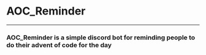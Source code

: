 # AOC_Reminder
---
### AOC_Reminder is a simple discord bot for reminding people to do their advent of code for the day

